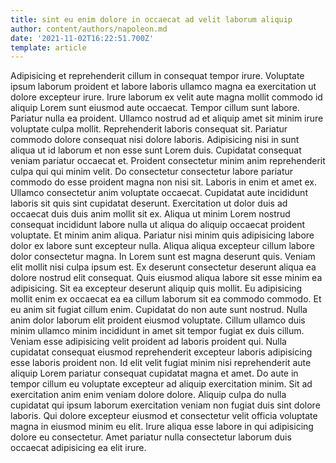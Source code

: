 ```yaml
---
title: sint eu enim dolore in occaecat ad velit laborum aliquip
author: content/authors/napoleon.md
date: '2021-11-02T16:22:51.700Z'
template: article
---
```


Adipisicing et reprehenderit cillum in consequat tempor irure. Voluptate ipsum laborum proident et labore laboris ullamco magna ea exercitation ut dolore excepteur irure. Irure laborum ex velit aute magna mollit commodo id aliquip Lorem sunt eiusmod aute occaecat. Tempor cillum sunt labore. Pariatur nulla ea proident. Ullamco nostrud ad et aliquip amet sit minim irure voluptate culpa mollit. Reprehenderit laboris consequat sit.
Pariatur commodo dolore consequat nisi dolore laboris. Adipisicing nisi in sunt aliqua ut id laborum et non esse sunt Lorem duis. Cupidatat consequat veniam pariatur occaecat et. Proident consectetur minim anim reprehenderit culpa qui qui minim velit. Do consectetur consectetur labore pariatur commodo do esse proident magna non nisi sit.
Laboris in enim et amet ex. Ullamco consectetur anim voluptate occaecat. Cupidatat aute incididunt laboris sit quis sint cupidatat deserunt. Exercitation ut dolor duis ad occaecat duis duis anim mollit sit ex.
Aliqua ut minim Lorem nostrud consequat incididunt labore nulla ut aliqua do aliquip occaecat proident voluptate. Et minim anim aliqua. Pariatur nisi minim quis adipisicing labore dolor ex labore sunt excepteur nulla. Aliqua aliqua excepteur cillum labore dolor consectetur magna. In Lorem sunt est magna deserunt quis. Veniam elit mollit nisi culpa ipsum est. Ex deserunt consectetur deserunt aliqua ea dolore nostrud elit consequat.
Quis eiusmod aliqua labore sit esse minim ea adipisicing. Sit ea excepteur deserunt aliquip quis mollit. Eu adipisicing mollit enim ex occaecat ea ea cillum laborum sit ea commodo commodo. Et eu anim sit fugiat cillum enim. Cupidatat do non aute sunt nostrud. Nulla anim dolor laborum elit proident eiusmod voluptate. Cillum ullamco duis minim ullamco minim incididunt in amet sit tempor fugiat ex duis cillum. Veniam esse adipisicing velit proident ad laboris proident qui.
Nulla cupidatat consequat eiusmod reprehenderit excepteur laboris adipisicing esse laboris proident non. Id elit velit fugiat minim nisi reprehenderit aute aliquip Lorem pariatur consequat cupidatat magna et amet. Do aute in tempor cillum eu voluptate excepteur ad aliquip exercitation minim. Sit ad exercitation anim enim veniam dolore dolore.
Aliquip culpa do nulla cupidatat qui ipsum laborum exercitation veniam non fugiat duis sint dolore laboris. Qui dolore excepteur eiusmod et consectetur velit officia voluptate magna in eiusmod minim eu elit. Irure aliqua esse labore in qui adipisicing dolore eu consectetur. Amet pariatur nulla consectetur laborum duis occaecat adipisicing ea elit irure.
